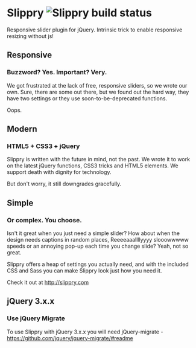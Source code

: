 # Slippry ![Slippry build status](https://travis-ci.org/booncon/slippry.svg?branch=dev)

Responsive slider plugin for jQuery.
Intrinsic trick to enable responsive resizing without js!

## Responsive
### Buzzword? Yes. Important? Very.
We got frustrated at the lack of free, responsive sliders, so we wrote our own. Sure, there are some out there, but we found out the hard way, they have two settings or they use soon-to-be-deprecated functions.

Oops.


## Modern
### HTML5 + CSS3 + jQuery
Slippry is written with the future in mind, not the past. We wrote it to work on the latest jQuery functions, CSS3 tricks and HTML5 elements. We support death with dignity for technology.

But don't worry, it still downgrades gracefully.


## Simple
### Or complex. You choose.
Isn't it great when you just need a simple slider? How about when the design needs captions in random places, Reeeeaaallllyyyy slooowwwww speeds or an annoying pop-up each time you change slide? Yeah, not so great.

Slippry offers a heap of settings you actually need, and with the included CSS and Sass you can make Slippry look just how you need it.

Check it out at http://slippry.com

## jQuery 3.x.x
### Use jQuery Migrate
To use Slippry with jQuery 3.x.x you will need jQuery-migrate - https://github.com/jquery/jquery-migrate/#readme
